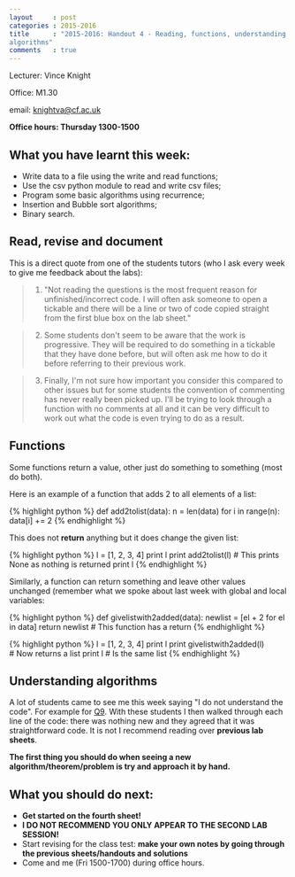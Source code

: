 ```yaml
---
layout     : post
categories : 2015-2016
title      : "2015-2016: Handout 4 - Reading, functions, understanding
algorithms"
comments   : true
---
```


Lecturer: Vince Knight

Office: M1.30

email: knightva@cf.ac.uk

**Office hours: Thursday 1300-1500**

## What you have learnt this week:

- Write data to a file using the write and read functions;
- Use the csv python module to read and write csv files;
- Program some basic algorithms using recurrence;
- Insertion and Bubble sort algorithms;
- Binary search.

## Read, revise and document

This is a direct quote from one of the students tutors (who I ask every week to
give me feedback about the labs):

> 1) "Not reading the questions is the most frequent reason for
> unfinished/incorrect code. I will often ask someone to open a tickable and
> there will be a line or two of code copied straight from the first blue box on
> the lab sheet."

> 2) Some students don't seem to be aware that the work is progressive. They will
> be required to do something in a tickable that they have done before, but will
> often ask me how to do it before referring to their previous work.

> 3) Finally, I'm not sure how important you consider this compared to other
> issues but for some students the convention of commenting has never really been
> picked up. I'll be trying to look through a function with no comments at all and
> it can be very difficult to work out what the code is even trying to do as a
> result.

## Functions

Some functions return a value, other just do something to something (most do
both).

Here is an example of a function that adds 2 to all elements of a list:

{% highlight python %}
def add2tolist(data):
    n = len(data)
    for i in range(n):
        data[i] += 2
{% endhighlight %}

This does not **return** anything but it does change the given list:

{% highlight python %}
l = [1, 2, 3, 4]
print l
print add2tolist(l)  # This prints None as nothing is returned
print l
{% endhighlight %}

Similarly, a function can return something and leave other values unchanged
(remember what we spoke about last week with global and local variables:

{% highlight python %}
def givelistwith2added(data):
    newlist = [el + 2 for el in data]
    return newlist  # This function has a return
{% endhighlight %}

{% highlight python %}
l = [1, 2, 3, 4]
print l
print givelistwith2added(l)  # Now returns a list
print l  # Is the same list
{% endhighlight %}

## Understanding algorithms

A lot of students came to see me this week saying "I do not understand the
code". For example for
[Q9](http://vknight.org/Computing_for_mathematics/Solutions/Week_04/#q09). With
these students I then walked through each line of the code: there was nothing
new and they agreed that it was straightforward code. It is not I recommend
reading over **previous lab sheets**.

**The first thing you should do when seeing a new algorithm/theorem/problem is
try and approach it by hand.**

## What you should do next:

- **Get started on the fourth sheet!**
- **I DO NOT RECOMMEND YOU ONLY APPEAR TO THE SECOND LAB SESSION!**
- Start revising for the class test: **make your own notes by going through the previous sheets/handouts and solutions**
- Come and me (Fri 1500-1700) during office hours.
